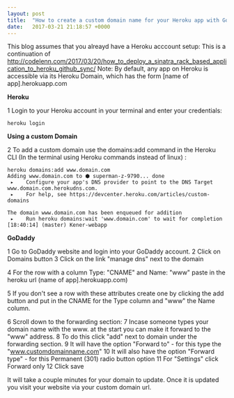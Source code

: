 ```yaml
---
layout: post
title:  "How to create a custom domain name for your Heroku app with GoDaddy"
date:   2017-03-21 21:18:57 +0000
---
```



This blog assumes that you alreayd have a Heroku acccount setup:
This is a continuation of http://codelenn.com/2017/03/20/how_to_deploy_a_sinatra_rack_based_application_to_heroku_github_sync/
Note: By default, any app on Heroku is accessible via its Heroku Domain, which has the form [name of app].herokuapp.com

**Heroku**

1 Login to your Heroku account in your terminal and enter your credentials:

```
heroku login 
```


**Using a custom Domain**

2 To add a custom domain use the domains:add command in the Heroku CLI (In the terminal using Heroku commands instead of linux) :

```
heroku domains:add www.domain.com
Adding www.domain.com to ⬢ superman-z-9790... done
 ▸    Configure your app's DNS provider to point to the DNS Target www.domain.com.herokudns.com.
 ▸    For help, see https://devcenter.heroku.com/articles/custom-domains

The domain www.domain.com has been enqueued for addition
 ▸    Run heroku domains:wait 'www.domain.com' to wait for completion
[18:40:14] (master) Kener-webapp
```

**GoDaddy**

1 Go to GoDaddy website and login into your GoDaddy account.
2 Click on Domains button
3 Click on the link "manage dns" next to the domain

4 For the row with a column Type: "CNAME" and Name: "www" paste in the heroku url (name of app].herokuapp.com)

5 If you don't see a row with these attributes create one by clicking the add button and put in the CNAME for the Type column and "www" the Name column.

6 Scroll down to the forwarding section:
7 Incase someone types your domain name with the www. at the start you can make it forward to the "www" address.
8 To do this click "add" next to domain under the forwarding section.
9 It will have the option "Forward to" - for this type the "www.customdomainname.com"
10 It will also have the option "Forward type" - for this Permanent (301) radio button option
11 For "Settings" click Forward only
12 Click save 

It will take a couple minutes for your domain to update. Once it is updated you visit your website via your custom domain url. 


